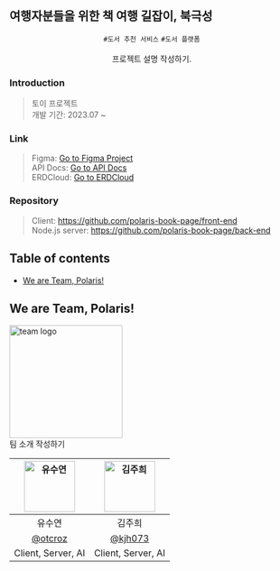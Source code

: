 ## 여행자분들을 위한 책 여행 길잡이, 북극성


<div align="center">
	

`#도서 추천 서비스` `#도서 플랫폼` <br /> <br />
프로젝트 설명 작성하기.

</div>

### Introduction
> 토이 프로젝트 <br />
> 개발 기간: 2023.07 ~

### Link
> Figma: [Go to Figma Project](https://www.figma.com/file/O5JLYhvCr1YMbm2aiyCCzb/UI-design?type=design&node-id=0%3A1&mode=design&t=ae3UX72EPQPJoHAf-1) <br />
> API Docs: [Go to API Docs](https://otcrotcr.notion.site/API-73cd18c8d29244dfb9a95f636cf44b49?pvs=4) <br />
> ERDCloud: [Go to ERDCloud](https://www.erdcloud.com/d/MXc5keNYFxAeHLSNi) <br />


### Repository
> Client: https://github.com/polaris-book-page/front-end <br />
> Node.js server: https://github.com/polaris-book-page/back-end <br/>

## Table of contents
- [We are Team, Polaris!](#we-are-team-polaris)

## We are Team, Polaris!
<img src="https://github.com/polaris-book-page/.github/assets/79989242/b2863072-f286-49c6-b7db-98f22224c96e" width="200px" alt="team logo"> <br />
팀 소개 작성하기

| <img src="https://avatars.githubusercontent.com/u/79989242?s=96&v=4" width=90px alt="유수연"/>  | <img src="https://avatars.githubusercontent.com/u/82260747?v=4" width=90px alt="김주희"/>  |
| :-----: | :-----: |
| 유수연 | 김주희  |
| [@otcroz](https://github.com/otcroz) | [@kjh073](https://github.com/kjh073)  |
|Client, Server, AI|Client, Server, AI|
